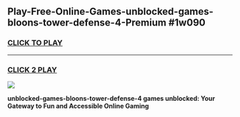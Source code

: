 
## Play-Free-Online-Games-unblocked-games-bloons-tower-defense-4-Premium #1w090
<h3>
<a href="https://premium.freeplayer.one?title=unblocked-games-bloons-tower-defense-4&ref=8M">CLICK TO PLAY</a></h3>
<hr>

<h3>
<a href="https://premium.freeplayer.one?title=unblocked-games-bloons-tower-defense-4&ref=8M">CLICK 2 PLAY</a>
  
</h3>

<a href="https://premium.freeplayer.one?title=unblocked-games-bloons-tower-defense-4&ref=8M"><img src="https://clearcache.store/games.png"></a>


**unblocked-games-bloons-tower-defense-4 games unblocked: Your Gateway to Fun and Accessible Online Gaming**
